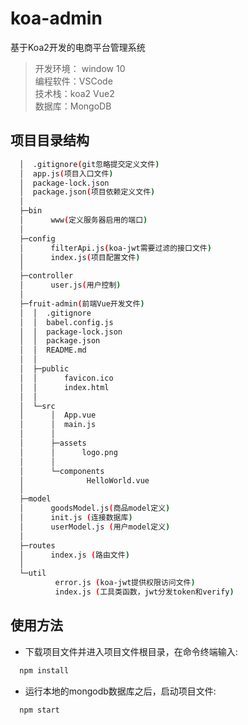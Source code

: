 # koa-admin
基于Koa2开发的电商平台管理系统
> 开发环境： window 10 <br/>
  编程软件：VSCode <br/>
  技术栈：koa2 Vue2 <br/>
  数据库：MongoDB

## 项目目录结构

```bash
  │  .gitignore(git忽略提交定义文件)
  │  app.js(项目入口文件)
  │  package-lock.json
  │  package.json(项目依赖定义文件)
  │
  ├─bin
  │      www(定义服务器启用的端口)
  │
  ├─config
  │      filterApi.js(koa-jwt需要过滤的接口文件)
  │      index.js(项目配置文件)
  │
  ├─controller
  │      user.js(用户控制)
  │
  ├─fruit-admin(前端Vue开发文件)
  │  │  .gitignore
  │  │  babel.config.js
  │  │  package-lock.json
  │  │  package.json
  │  │  README.md
  │  │
  │  ├─public
  │  │      favicon.ico
  │  │      index.html
  │  │
  │  └─src
  │      │  App.vue
  │      │  main.js
  │      │
  │      ├─assets
  │      │      logo.png
  │      │
  │      └─components
  │              HelloWorld.vue
  │
  ├─model
  │      goodsModel.js(商品model定义)
  │      init.js (连接数据库)
  │      userModel.js (用户model定义)
  │
  ├─routes
  │      index.js (路由文件)
  │
  └─util
          error.js (koa-jwt提供权限访问文件)
          index.js (工具类函数，jwt分发token和verify)
```
## 使用方法

- 下载项目文件并进入项目文件根目录，在命令终端输入:

```bash
  npm install
```
- 运行本地的mongodb数据库之后，启动项目文件:

```bash
  npm start
```
